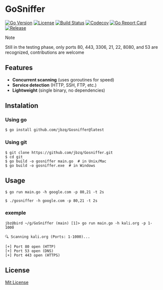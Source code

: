 # GoSniffer

[![Go Version](https://img.shields.io/badge/go-%3E%3D1.20-blue.svg)](https://golang.org/)
[![License](https://img.shields.io/badge/license-MIT-green.svg)](https://opensource.org/licenses/MIT)
[![Build Status](https://github.com/jbzq/Gosniffer/actions/workflows/go.yml/badge.svg)](https://github.com/jbzq/Gosniffer/actions)
[![Codecov](https://codecov.io/gh/jbzq/GoSniffer/branch/main/graph/badge.svg)](https://codecov.io/gh/jbzq/Gosniffer)
[![Go Report Card](https://goreportcard.com/badge/github.com/jbzq/Gosniffer)](https://goreportcard.com/report/github.com/jbzq/Gosniffer)
[![Release](https://img.shields.io/github/v/release/jbxq/Gosniffer)](https://github.com/jbzq/Gosniffer/releases)

> [!NOTE]
>
> Still in the testing phase, 
> only ports 80, 443, 3306, 21, 22, 8080, and 53 are recognized, 
> contributions are welcome
>

## Features 
- **Concurrent scanning** (uses goroutines for speed)
- **Service detection** (HTTP, SSH, FTP, etc.)
- **Lightweight** (single binary, no dependencies)

## Instalation

### Using go

```
$ go install github.com/jbzq/Gosniffer@latest
```

### Using git

```
$ git clone https://github.com/jbzq/Gosniffer.git
$ cd git
$ go build -o gosniffer main.go  # in Unix/Mac
$ go build -o gosniffer.exe  # in Windows
```

## Usage 

```
$ go run main.go -h google.com -p 80,21 -t 2s
```

```
$ ./gosniffer -h google.com -p 80,21 -t 2s
```

### exemple

```
jbz@bird ~/g/GoSniffer (main) [1]> go run main.go -h kali.org -p 1-1000

🔍 Scanning kali.org (Ports: 1-1000)...

[+] Port 80 open (HTTP)
[+] Port 53 open (DNS)
[+] Port 443 open (HTTPS)
```

## License

[Mit License](/LICENSE)
